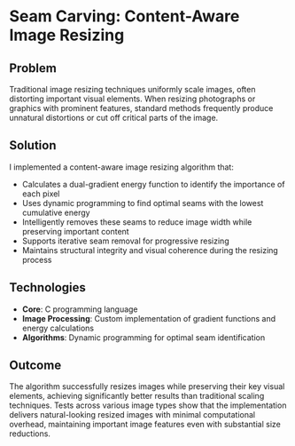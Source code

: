# Seam Carving: Content-Aware Image Resizing

## Problem

Traditional image resizing techniques uniformly scale images, often distorting important visual elements. When resizing photographs or graphics with prominent features, standard methods frequently produce unnatural distortions or cut off critical parts of the image.

## Solution

I implemented a content-aware image resizing algorithm that:

- Calculates a dual-gradient energy function to identify the importance of each pixel
- Uses dynamic programming to find optimal seams with the lowest cumulative energy
- Intelligently removes these seams to reduce image width while preserving important content
- Supports iterative seam removal for progressive resizing
- Maintains structural integrity and visual coherence during the resizing process

## Technologies

- **Core**: C programming language
- **Image Processing**: Custom implementation of gradient functions and energy calculations
- **Algorithms**: Dynamic programming for optimal seam identification

## Outcome

The algorithm successfully resizes images while preserving their key visual elements, achieving significantly better results than traditional scaling techniques. Tests across various image types show that the implementation delivers natural-looking resized images with minimal computational overhead, maintaining important image features even with substantial size reductions.
